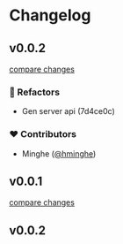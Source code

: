 # Changelog


## v0.0.2

[compare changes](https://undefined/undefined/compare/v0.0.1...v0.0.2)

### 💅 Refactors

- Gen server api (7d4ce0c)

### ❤️ Contributors

- Minghe ([@hminghe](http://github.com/hminghe))

## v0.0.1

[compare changes](https://undefined/undefined/compare/v0.0.2...v0.0.1)

## v0.0.2

